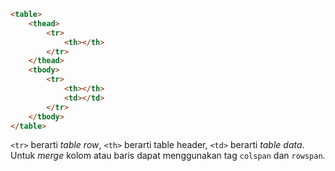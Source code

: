 ```html
<table>
	<thead>
		<tr>
			<th></th>
		</tr>
	</thead>
	<tbody>
		<tr>
			<th></th>
			<td></td>
		</tr>
	</tbody>
</table>
```

`<tr>` berarti *table row*, `<th>` berarti table header, `<td>` berarti *table data*. Untuk *merge* kolom atau baris dapat menggunakan tag `colspan` dan `rowspan`.